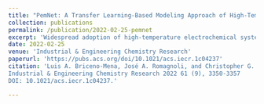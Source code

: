 ```yaml
---
title: "PemNet: A Transfer Learning-Based Modeling Approach of High-Temperature Polymer Electrolyte Membrane Electrochemical Systems"
collection: publications
permalink: /publication/2022-02-25-pemnet
excerpt: 'Widespread adoption of high-temperature electrochemical systems such as polymer electrolyte membrane fuel cells (HT-PEMFCs) requires models and computational tools for accurate optimization and guiding new materials for enhancing fuel cell performance and durability. While robust and better suited for extrapolation, knowledge-based modeling has limitations as it is time-consuming and requires information about the system that is not always available (e.g., material properties and interfacial behavior between different materials). Data-driven modeling, on the other hand, is easier to implement but often necessitates large datasets that could be difficult to obtain. In this contribution, knowledge-based modeling and data-driven modeling are combined by implementing a few-shot learning (FSL) approach. A knowledge-based model originally developed for a HT-PEMFCs was used to generate simulated data (887,735 points) and used to pretrain a neural network source model tuned via a genetic algorithm-based AutoML. Then, experimental datasets from HT-PEMFCs with different materials and operating conditions (∼50 points each) were used to train six target models via FSL. Models for the unseen data reached high accuracies in all cases (rRMSE < 10%).'
date: 2022-02-25
venue: 'Industrial & Engineering Chemistry Research'
paperurl: 'https://pubs.acs.org/doi/10.1021/acs.iecr.1c04237'
citation: 'Luis A. Briceno-Mena, José A. Romagnoli, and Christopher G. Arges
Industrial & Engineering Chemistry Research 2022 61 (9), 3350-3357
DOI: 10.1021/acs.iecr.1c04237.'

---
```

